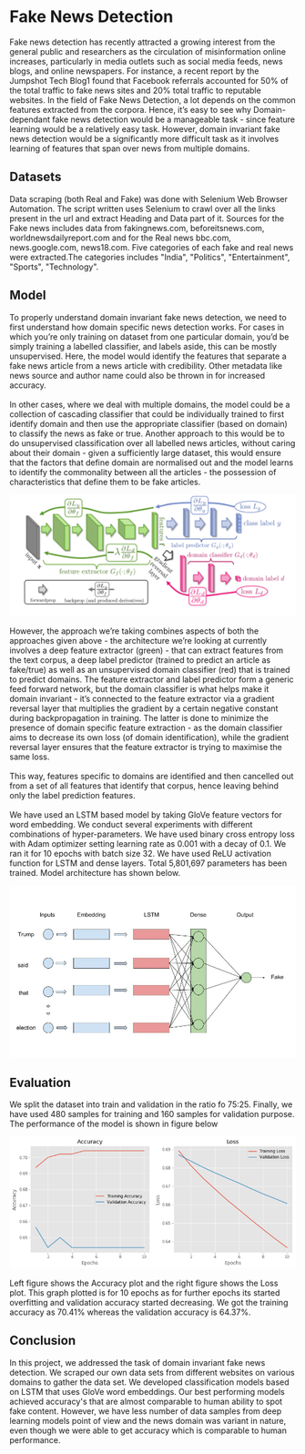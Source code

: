 # Fake News Detection

Fake news detection has recently attracted a growing interest from the general public and researchers as the circulation of misinformation online increases, particularly in media outlets such as social media feeds, news blogs, and online newspapers. For instance, a recent report by the Jumpshot Tech Blog1 found that Facebook referrals accounted for 50% of the total traffic to fake news sites and 20% total traffic to reputable websites. In the field of Fake News Detection, a lot depends on the common features extracted from the corpora. Hence, it’s easy to see why Domain-dependant fake news detection would be a manageable task - since feature learning would be a relatively easy task. However, domain invariant fake news detection would be a significantly more difficult task as it involves learning of features that span over news from multiple domains.

## Datasets
Data scraping (both Real and Fake) was done with Selenium Web Browser Automation. The script written uses Selenium to crawl over all the links present in the url and extract Heading and Data part of it. Sources for the Fake news includes data from fakingnews.com, beforeitsnews.com, worldnewsdailyreport.com and for the Real news bbc.com, news.google.com, news18.com. Five categories of each fake and real news were extracted.The categories includes "India", "Politics", "Entertainment", "Sports", "Technology".

## Model
To properly understand domain invariant fake news detection, we need to first understand how domain specific news detection works. For cases in which you’re only training on dataset from one particular domain, you’d be simply training a labelled classifier, and labels aside, this can be mostly unsupervised. Here, the model would identify the features that separate a fake news article from a news article with credibility. Other metadata like news source and author name could also be thrown in for increased accuracy. <br/><br/>
In other cases, where we deal with multiple domains, the model could be a collection of cascading classifier that could be individually trained to first identify domain and then use the appropriate classifier (based on domain) to classify the news as fake or true. Another approach to this would be to do unsupervised classification over all labelled news articles, without caring about their domain - given a sufficiently large dataset, this would ensure that the factors that define domain are normalised out and the model learns to identify the commonality between all the articles - the possession of characteristics that define them to be fake articles.

![Model Design](./model.PNG)

However, the approach we’re taking combines aspects of both the approaches given above - the architecture we’re looking at currently involves a deep feature extractor (green) - that can extract features from the text corpus, a deep label predictor (trained to predict an article as fake/true) as well as an unsupervised domain classifier (red) that is trained to predict domains. The feature extractor and label predictor form a generic feed forward network, but the domain classifier is what helps make it domain invariant - it’s connected to the feature extractor via a gradient reversal layer that multiplies the gradient by a certain negative constant during backpropagation in training. The latter is done to minimize the presence of domain specific feature extraction - as the domain classifier aims to decrease its own loss (of domain identification), while the gradient reversal layer ensures that the feature extractor is trying to maximise the same loss. <br/><br/>
This way, features specific to domains are identified and then cancelled out from a set of all features that identify that corpus, hence leaving behind only the label prediction features. <br/><br/>
We have used an LSTM based model by taking GloVe feature vectors for word embedding. We conduct several experiments with different combinations of hyper-parameters. We have used binary cross entropy loss with Adam optimizer setting learning rate as 0.001 with a decay of 0.1. We ran it for 10 epochs with batch size 32. We have used ReLU activation function for LSTM and dense layers. Total 5,801,697 parameters has been trained. Model architecture has shown below.

![Model Architecture](./Project_Arch.jpg)

## Evaluation
We split the dataset into train and validation in the ratio fo 75:25. Finally, we have used 480 samples for training and 160 samples for validation purpose. The performance of the model is shown in figure below

![Model Performance](./model_performance.png)

Left figure shows the Accuracy plot and the right figure shows the Loss plot. This graph plotted is for 10 epochs as for further epochs its started overfitting and validation accuracy started decreasing. We got the training accuracy as 70.41% whereas the validation accuracy is 64.37%.

## Conclusion
In this project, we addressed the task of domain invariant fake news detection. We scraped our own data sets from different websites on various domains to gather the data set. We developed classification models based on LSTM that uses GloVe word embeddings. Our best performing models achieved accuracy's that are almost comparable to human ability to spot fake content. However, we have less number of data samples from deep learning models point of view and the news domain was variant in nature, even though we were able to get accuracy which is comparable to human performance.
